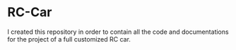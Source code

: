 # RC-Car
I created this repository in order to contain all the code and documentations for the project of a full customized RC car.
